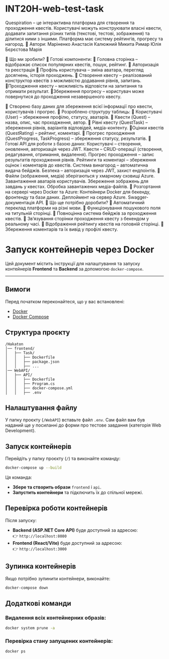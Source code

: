 # INT20H-web-test-task

Quespiration – це інтерактивна платформа для створення та проходження квестів. Користувачі можуть конструювати власні квести, додавати запитання різних типів (текстові, тестові, зображення) та ділитися ними з іншими. Платформа має систему рейтингів, прогресу та нагород.
📌 Автори:
Маріненко Анастасія
Калюжний Микита
Римар Юлія
Бєрєстова Марія

📌 Що ми зробили?
🔹 Готові компоненти:
🔹 Головна сторінка – відображає список популярних квестів, пошук, рейтинг.
🔹 Авторизація та реєстрація
🔹 Профіль користувача – зміна аватара, перегляд досягнень, історія проходжень.
🔹 Створення квесту – реалізований конструктор квестів з можливістю додавання рівнів, запитань.
🔹Проходження квесту – можливість відповісти на запитання та отримати результат.
🔹Збереження прогресу – користувач може повернутися до проходження незавершеного квесту.

🔹 Створено базу даних для збереження всієї інформації про квести, користувачів і прогрес.
🔹 Розроблено структуру таблиць:
🔹 Користувачі (User) – збереження профілю, статусу, аватарів.
🔹 Квести (Quest) – назва, опис, час проходження, автор.
🔹 Рівні квесту (QuestTask) – збереження рівнів, варіантів відповідей, медіа-контенту.
🔹Оцінки квестів (QuestRating) – рейтинг, коментарі.
🔹 Прогрес проходження (QuestProgress, TaskProgress) – збереження статусу, результатів.
🔹 Готові API для роботи з базою даних:
Користувачі – створення, оновлення, авторизація через JWT.
Квести – CRUD-операції (створення, редагування, отримання, видалення).
Прогрес проходження – запис результатів проходження рівнів.
Рейтинги та коментарі – збереження оцінок і коментарів до квестів.
Система винагород – автоматична видача бейджів.
Безпека – авторизація через JWT, захист ендпоінтів.
🔹 Файли (зображення, медіа) зберігаються у хмарному сховищі Azure.
Завантаження аватарів користувачів.
Збереження зображень для завдань у квестах.
Обробка завантажених медіа-файлів.
🔹 Розгортання на сервері через Docker та Azure:
Контейнери Docker для бекенду, фронтенду та бази даних.
Деплоймент на сервер Azure.
Swagger-документація API.
📌 Що ще потрібно доробити?
🔸 Автоматичний переклад платформи на різні мови.
🔸 Функціонування пошукового поля на титульній сторінці.
🔸 Повноцінна система бейджів за проходження квестів.
🔸 Зв’язування сторінки проходження квесту з бекендом у реальному часі.
🔸 Відображення рейтингу квестів на головній сторінці.
🔸 Збереження коментарів та їх вивід у профілі квесту.

# **Запуск контейнерів через Docker**

Цей документ містить інструкції для налаштування та запуску контейнерів **Frontend** та **Backend** за допомогою `docker-compose`.

---

## **Вимоги**

Перед початком переконайтеся, що у вас встановлені:

- [Docker](https://www.docker.com/get-started/)
- [Docker Compose](https://docs.docker.com/compose/install/)

## **Структура проєкту**

```
/Hakaton
│── frontend/
│   ├── Task/
│   │   ├── Dockerfile
│   │   ├── package.json
│   │   ├── ...
│── WebAPI/
│   ├── API/
│   │   ├── Dockerfile
│   │   ├── Program.cs
│   │   ├── docker-compose.yml
│   │   ├── .env
```

## **Налаштування файлу**

У папку проєкту (`/WebAPI`) вставьте файл `.env`.
Сам файл вам був наданий ще у посиланні до форми про тестове завдання (категорія Web Development).

## **Запуск контейнерів**

Перейдіть у папку проєкту (`/`) та виконайте команду:

```sh
docker-compose up --build
```

Ця команда:

- **Збере та створить образи** `frontend` і `api`.
- **Запустить контейнери** та підключить їх до спільної мережі.

## **Перевірка роботи контейнерів**

Після запуску:

- **Backend (ASP.NET Core API)** буде доступний за адресою:\
  👉 `http://localhost:8080`
- **Frontend (React/Vite)** буде доступний за адресою:\
  👉 `http://localhost:3000`

## **Зупинка контейнерів**

Якщо потрібно зупинити контейнери, виконайте:

```sh
docker-compose down
```

## **Додаткові команди**

### Видалення всіх контейнерних образів:

```sh
docker system prune -a
```

### Перевірка стану запущених контейнерів:

```sh
docker ps
```
